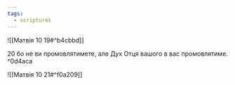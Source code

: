 ```yaml
---
tags:
  - scriptures
---
```


![[Матвія 10 19#^b4cbbd]]

20 бо не ви промовлятимете, але Дух Отця вашого в вас промовлятиме. ^0d4aca

![[Матвія 10 21#^f0a209]]